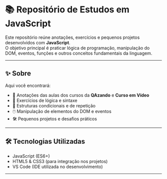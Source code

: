 # 📚 Repositório de Estudos em JavaScript

Este repositório reúne anotações, exercícios e pequenos projetos desenvolvidos com **JavaScript**.  
O objetivo principal é praticar lógica de programação, manipulação do DOM, eventos, funções e outros conceitos fundamentais da linguagem.

---

## ✨ Sobre

Aqui você encontrará:

- 📒 Anotações das aulas dos cursos da **QAzando** e **Curso em Vídeo**
- 🧠 Exercícios de lógica e sintaxe
- 🔄 Estruturas condicionais e de repetição
- 🖱️ Manipulação de elementos do DOM e eventos
- 🛠️ Pequenos projetos e desafios práticos

---

## 🛠 Tecnologias Utilizadas

- JavaScript (ES6+)
- HTML5 & CSS3 (para integração nos projetos)
- VS Code (IDE utilizada no desenvolvimento)

---
